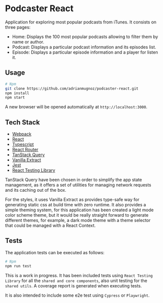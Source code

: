 # Podcaster React

Application for exploring most popular podcasts from iTunes. It consists on three pages:

- Home: Displays the 100 most popular podcasts allowing to filter them by name or author.
- Podcast: Displays a particular podcast information and its episodes list.
- Episode: Displays a particular episode information and a player for listen it.

## Usage

```bash
# Npm
git clone https://github.com/adrianmugnoz/podcaster-react.git
npm install
npm start
```

A new browser will be opened automatically at `http://localhost:3000`.

## Tech Stack
- [Webpack](https://webpack.js.org/)
- [React](https://reactjs.org/)
- [Typescript](https://www.typescriptlang.org/)
- [React Router](https://reactrouter.com/)
- [TanStack Query](https://tanstack.com/query/latest)
- [Vanilla Extract](https://vanilla-extract.style/)
- [Jest](https://jestjs.io/)
- [React Testing Library](https://testing-library.com/docs/react-testing-library/intro/)

TanStack Query have been chosen in order to simplify the app state management, as it offers a set of utilities for managing network requests and its caching out of the box.

For the styles, it uses Vanilla Extract as provides type-safe way for generating static css at build time with zero runtime. It also provides a simple theming system, for this application has been created a light mode color scheme theme, but it would be really straight forward to generate different themes, for example, a dark mode theme with a theme selector that could be managed with a React Context.

## Tests
The application tests can be executed as follows:
```bash
# Npm
npm run test
```

This is a work in progress. It has been included tests using `React Testing Library` for all the `shared and core components`, also unit testing for the `shared utils`. A coverage report is generated when executing tests.

It is also intended to include some e2e test using `Cypress` or `Playwright`.